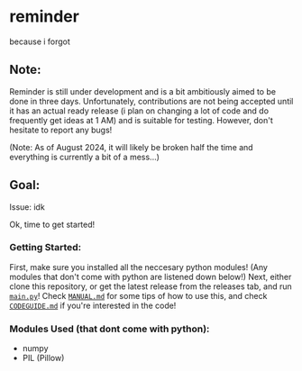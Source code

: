 
# reminder

because i forgot

## Note:

Reminder is still under development and is a bit ambitiously aimed to be done in three days. Unfortunately, contributions are not being accepted until it has an actual ready release (i plan on changing a lot of code and do frequently get ideas at 1 AM) and is suitable for testing. However, don't hesitate to report any bugs!

(Note: As of August 2024, it will likely be broken half the time and everything is currently a bit of a mess...)


## Goal:

Issue: idk

Ok, time to get started!

### Getting Started:

First, make sure you installed all the neccesary python modules! (Any modules that don't come with python are listened down below!) Next, either clone this repository, or get the latest release from the releases tab, and run [`main.py`](/main.py)! Check [`MANUAL.md`](/MANUAL.md) for some tips of how to use this, and check [`CODEGUIDE.md`](/CODEGUIDE.md) if you're interested in the code!

### Modules Used (that dont come with python):
- numpy
- PIL (Pillow)